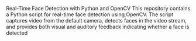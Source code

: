 Real-Time Face Detection with Python and OpenCV
This repository contains a Python script for real-time face detection using OpenCV. The script captures video from the default camera, detects faces in the video stream, and provides both visual and auditory feedback indicating whether a face is detected
